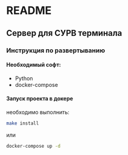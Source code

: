 # README

## Сервер для СУРВ терминала

### Инструкция по развертыванию

#### Необходимый софт:

* Python
* docker-compose

#### Запуск проекта в докере

необходимо выполнить:

```bash
make install
```

или

```bash
docker-compose up -d
```
